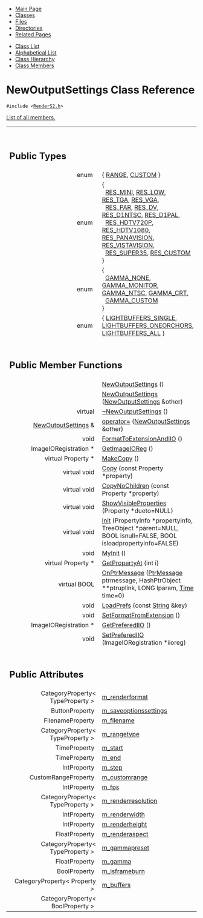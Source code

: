 <div class="tabs">

- [Main Page](index.md)
- <span id="current">[Classes](annotated.md)</span>
- [Files](files.md)
- [Directories](dirs.md)
- [Related Pages](pages.md)

</div>

<div class="tabs">

- [Class List](annotated.md)
- [Alphabetical List](classes.md)
- [Class Hierarchy](hierarchy.md)
- [Class Members](functions.md)

</div>

# NewOutputSettings Class Reference

`#include <`<a href="RenderS2_8h-source.md" class="el"><code>RenderS2.h</code></a>`>`

[List of all members.](classNewOutputSettings-members.md)

<table data-border="0" data-cellpadding="0" data-cellspacing="0">
<colgroup>
<col style="width: 50%" />
<col style="width: 50%" />
</colgroup>
<tbody>
<tr>
<td></td>
<td></td>
</tr>
<tr>
<td colspan="2"><br />
&#10;<h2 id="public-types">Public Types</h2></td>
</tr>
<tr>
<td class="memItemLeft" style="text-align: right;" data-nowrap="" data-valign="top">enum  </td>
<td class="memItemRight" data-valign="bottom">{ <a href="classNewOutputSettings.md#522dbf5f367e0a96a94135f388be775401036ddcc971d02f6c32c3da31a119f2" class="el">RANGE</a>, <a href="classNewOutputSettings.md#522dbf5f367e0a96a94135f388be775472baef04098f035e8a320b03ad197818" class="el">CUSTOM</a> }</td>
</tr>
<tr>
<td class="memItemLeft" style="text-align: right;" data-nowrap="" data-valign="top">enum  </td>
<td class="memItemRight" data-valign="bottom">{<br />
  <a href="classNewOutputSettings.md#d4d9c059c87e831a12b2edc2b46e3da73b58df8bc00f02e18d14c47684d5418d" class="el">RES_MINI</a>, <a href="classNewOutputSettings.md#d4d9c059c87e831a12b2edc2b46e3da707c555df626a50c805883e4e008b10a0" class="el">RES_LOW</a>, <a href="classNewOutputSettings.md#d4d9c059c87e831a12b2edc2b46e3da79a392b70848e9f49a075e2f0cdb7e961" class="el">RES_TGA</a>, <a href="classNewOutputSettings.md#d4d9c059c87e831a12b2edc2b46e3da7d28a93630c469d32a0c81e2edd1ca0f8" class="el">RES_VGA</a>,<br />
  <a href="classNewOutputSettings.md#d4d9c059c87e831a12b2edc2b46e3da7df2db4873cf9ab2ae544684ff5d129ad" class="el">RES_PAR</a>, <a href="classNewOutputSettings.md#d4d9c059c87e831a12b2edc2b46e3da7adce09e44e872fbe5f25913aa15b6e75" class="el">RES_DV</a>, <a href="classNewOutputSettings.md#d4d9c059c87e831a12b2edc2b46e3da78d3c0de9655973082bcf18a4aae3228c" class="el">RES_D1NTSC</a>, <a href="classNewOutputSettings.md#d4d9c059c87e831a12b2edc2b46e3da7fa00eef82a7d65711757cdff1be1e60d" class="el">RES_D1PAL</a>,<br />
  <a href="classNewOutputSettings.md#d4d9c059c87e831a12b2edc2b46e3da779b899327389baddcf997aba3a47fd74" class="el">RES_HDTV720P</a>, <a href="classNewOutputSettings.md#d4d9c059c87e831a12b2edc2b46e3da76257d38c75ad3884f763759d044b18b0" class="el">RES_HDTV1080</a>, <a href="classNewOutputSettings.md#d4d9c059c87e831a12b2edc2b46e3da7bae4b4d01db7f9f63741eeef5fb27a7f" class="el">RES_PANAVISION</a>, <a href="classNewOutputSettings.md#d4d9c059c87e831a12b2edc2b46e3da7e1a19135fdc53041817550d8e31ce46c" class="el">RES_VISTAVISION</a>,<br />
  <a href="classNewOutputSettings.md#d4d9c059c87e831a12b2edc2b46e3da7c42b1ecd5b22227d93a0c8ebf44ba073" class="el">RES_SUPER35</a>, <a href="classNewOutputSettings.md#d4d9c059c87e831a12b2edc2b46e3da7c10f8a23d54fc2e39b4cb66ba79b6355" class="el">RES_CUSTOM</a><br />
}</td>
</tr>
<tr>
<td class="memItemLeft" style="text-align: right;" data-nowrap="" data-valign="top">enum  </td>
<td class="memItemRight" data-valign="bottom">{<br />
  <a href="classNewOutputSettings.md#4f00241ecd5092c2fc11b08da27303bee5c51e31b141e3dbf241b3283b7ff7e4" class="el">GAMMA_NONE</a>, <a href="classNewOutputSettings.md#4f00241ecd5092c2fc11b08da27303be0d19b9dfc20b6d2fd69ad182ac0a0622" class="el">GAMMA_MONITOR</a>, <a href="classNewOutputSettings.md#4f00241ecd5092c2fc11b08da27303be5b3a431f4a4ddbeb31d3572695f03a63" class="el">GAMMA_NTSC</a>, <a href="classNewOutputSettings.md#4f00241ecd5092c2fc11b08da27303be6c132f6106d138602d172453fab5ea79" class="el">GAMMA_CRT</a>,<br />
  <a href="classNewOutputSettings.md#4f00241ecd5092c2fc11b08da27303be1efa0d931e29c0486013f47166169998" class="el">GAMMA_CUSTOM</a><br />
}</td>
</tr>
<tr>
<td class="memItemLeft" style="text-align: right;" data-nowrap="" data-valign="top">enum  </td>
<td class="memItemRight" data-valign="bottom">{ <a href="classNewOutputSettings.md#a8c5e3fdae3471388ec44741b41b3c2d03b85e9beb31b76016cdbf38530a3f9e" class="el">LIGHTBUFFERS_SINGLE</a>, <a href="classNewOutputSettings.md#a8c5e3fdae3471388ec44741b41b3c2dec6c1ae33108f879a434b3d9619eeaa0" class="el">LIGHTBUFFERS_ONEORCHORS</a>, <a href="classNewOutputSettings.md#a8c5e3fdae3471388ec44741b41b3c2d24484aae33aaa607034c4f592cbb64aa" class="el">LIGHTBUFFERS_ALL</a> }</td>
</tr>
<tr>
<td colspan="2"><br />
&#10;<h2 id="public-member-functions">Public Member Functions</h2></td>
</tr>
<tr>
<td class="memItemLeft" style="text-align: right;" data-nowrap="" data-valign="top"> </td>
<td class="memItemRight" data-valign="bottom"><a href="classNewOutputSettings.md#d443a56d2fea3b8fa366b826473b0139" class="el">NewOutputSettings</a> ()</td>
</tr>
<tr>
<td class="memItemLeft" style="text-align: right;" data-nowrap="" data-valign="top"> </td>
<td class="memItemRight" data-valign="bottom"><a href="classNewOutputSettings.md#338af8939297092b8317d8adbbaa2871" class="el">NewOutputSettings</a> (<a href="classNewOutputSettings.md" class="el">NewOutputSettings</a> &amp;other)</td>
</tr>
<tr>
<td class="memItemLeft" style="text-align: right;" data-nowrap="" data-valign="top">virtual </td>
<td class="memItemRight" data-valign="bottom"><a href="classNewOutputSettings.md#d6f0126b17bba6a314626e470077e1ab" class="el">~NewOutputSettings</a> ()</td>
</tr>
<tr>
<td class="memItemLeft" style="text-align: right;" data-nowrap="" data-valign="top"><a href="classNewOutputSettings.md" class="el">NewOutputSettings</a> &amp; </td>
<td class="memItemRight" data-valign="bottom"><a href="classNewOutputSettings.md#baf55c7a19fe97f858267bbeab3e4a28" class="el">operator=</a> (<a href="classNewOutputSettings.md" class="el">NewOutputSettings</a> &amp;other)</td>
</tr>
<tr>
<td class="memItemLeft" style="text-align: right;" data-nowrap="" data-valign="top">void </td>
<td class="memItemRight" data-valign="bottom"><a href="classNewOutputSettings.md#c96ccd67d5264574c3a3fe46a308b438" class="el">FormatToExtensionAndIIO</a> ()</td>
</tr>
<tr>
<td class="memItemLeft" style="text-align: right;" data-nowrap="" data-valign="top">ImageIORegistration * </td>
<td class="memItemRight" data-valign="bottom"><a href="classNewOutputSettings.md#da3920892fc50c6a04a43a8213d1048c" class="el">GetImageIOReg</a> ()</td>
</tr>
<tr>
<td class="memItemLeft" style="text-align: right;" data-nowrap="" data-valign="top">virtual Property * </td>
<td class="memItemRight" data-valign="bottom"><a href="classNewOutputSettings.md#f05155d66a18c82acfa7d871654a2cb2" class="el">MakeCopy</a> ()</td>
</tr>
<tr>
<td class="memItemLeft" style="text-align: right;" data-nowrap="" data-valign="top">virtual void </td>
<td class="memItemRight" data-valign="bottom"><a href="classNewOutputSettings.md#d31ccd86a67ca3a180f26c58bdb80065" class="el">Copy</a> (const Property *property)</td>
</tr>
<tr>
<td class="memItemLeft" style="text-align: right;" data-nowrap="" data-valign="top">virtual void </td>
<td class="memItemRight" data-valign="bottom"><a href="classNewOutputSettings.md#edbd9f34c26a71705c92287e9c142279" class="el">CopyNoChildren</a> (const Property *property)</td>
</tr>
<tr>
<td class="memItemLeft" style="text-align: right;" data-nowrap="" data-valign="top">virtual void </td>
<td class="memItemRight" data-valign="bottom"><a href="classNewOutputSettings.md#6ee969d0f44d86571db5c513d69dc938" class="el">ShowVisibleProperties</a> (Property *dueto=NULL)</td>
</tr>
<tr>
<td class="memItemLeft" style="text-align: right;" data-nowrap="" data-valign="top">virtual void </td>
<td class="memItemRight" data-valign="bottom"><a href="classNewOutputSettings.md#82357f0909d7b3f9aaac68bcf9463b65" class="el">Init</a> (PropertyInfo *propertyinfo, TreeObject *parent=NULL, BOOL isnull=FALSE, BOOL isloadpropertyinfo=FALSE)</td>
</tr>
<tr>
<td class="memItemLeft" style="text-align: right;" data-nowrap="" data-valign="top">void </td>
<td class="memItemRight" data-valign="bottom"><a href="classNewOutputSettings.md#9d74f924ab10c32462e7f82ed5bd060f" class="el">MyInit</a> ()</td>
</tr>
<tr>
<td class="memItemLeft" style="text-align: right;" data-nowrap="" data-valign="top">virtual Property * </td>
<td class="memItemRight" data-valign="bottom"><a href="classNewOutputSettings.md#bb221cb3dea0d7da15bab04f12e0af7a" class="el">GetPropertyAt</a> (int i)</td>
</tr>
<tr>
<td class="memItemLeft" style="text-align: right;" data-nowrap="" data-valign="top">virtual BOOL </td>
<td class="memItemRight" data-valign="bottom"><a href="classNewOutputSettings.md#851e4b025a49d8d723a289cc58a7c623" class="el">OnPtrMessage</a> (<a href="PtrMessa_8h.md#914b6f635a6e54f9671412ac4b018f95" class="el">PtrMessage</a> ptrmessage, HashPtrObject **ptruplink, LONG lparam, <a href="classTime.md" class="el">Time</a> time=0)</td>
</tr>
<tr>
<td class="memItemLeft" style="text-align: right;" data-nowrap="" data-valign="top">void </td>
<td class="memItemRight" data-valign="bottom"><a href="classNewOutputSettings.md#d18170b9cc239a5be8e53046a294e03f" class="el">LoadPrefs</a> (const <a href="classString.md" class="el">String</a> &amp;key)</td>
</tr>
<tr>
<td class="memItemLeft" style="text-align: right;" data-nowrap="" data-valign="top">void </td>
<td class="memItemRight" data-valign="bottom"><a href="classNewOutputSettings.md#88cf1379cc7d0ab044c5c13727deb8b9" class="el">SetFormatFromExtension</a> ()</td>
</tr>
<tr>
<td class="memItemLeft" style="text-align: right;" data-nowrap="" data-valign="top">ImageIORegistration * </td>
<td class="memItemRight" data-valign="bottom"><a href="classNewOutputSettings.md#fbec658be75a3742adf589312ba25b4e" class="el">GetPreferedIIO</a> ()</td>
</tr>
<tr>
<td class="memItemLeft" style="text-align: right;" data-nowrap="" data-valign="top">void </td>
<td class="memItemRight" data-valign="bottom"><a href="classNewOutputSettings.md#a91c31e39ce94a8452007bb95c85082b" class="el">SetPreferedIIO</a> (ImageIORegistration *iioreg)</td>
</tr>
<tr>
<td colspan="2"><br />
&#10;<h2 id="public-attributes">Public Attributes</h2></td>
</tr>
<tr>
<td class="memItemLeft" style="text-align: right;" data-nowrap="" data-valign="top">CategoryProperty&lt; TypeProperty &gt; </td>
<td class="memItemRight" data-valign="bottom"><a href="classNewOutputSettings.md#ae931866533eb41381708ce78fbbb157" class="el">m_renderformat</a></td>
</tr>
<tr>
<td class="memItemLeft" style="text-align: right;" data-nowrap="" data-valign="top">ButtonProperty </td>
<td class="memItemRight" data-valign="bottom"><a href="classNewOutputSettings.md#c35789e13e7443d5e641009dba340023" class="el">m_saveoptionssettings</a></td>
</tr>
<tr>
<td class="memItemLeft" style="text-align: right;" data-nowrap="" data-valign="top">FilenameProperty </td>
<td class="memItemRight" data-valign="bottom"><a href="classNewOutputSettings.md#bb02b68d69f8c897db0531dec36823da" class="el">m_filename</a></td>
</tr>
<tr>
<td class="memItemLeft" style="text-align: right;" data-nowrap="" data-valign="top">CategoryProperty&lt; TypeProperty &gt; </td>
<td class="memItemRight" data-valign="bottom"><a href="classNewOutputSettings.md#edde4befd428292ef2d11ab515d76990" class="el">m_rangetype</a></td>
</tr>
<tr>
<td class="memItemLeft" style="text-align: right;" data-nowrap="" data-valign="top">TimeProperty </td>
<td class="memItemRight" data-valign="bottom"><a href="classNewOutputSettings.md#95a91412907506f30b4e92c4d5db99fc" class="el">m_start</a></td>
</tr>
<tr>
<td class="memItemLeft" style="text-align: right;" data-nowrap="" data-valign="top">TimeProperty </td>
<td class="memItemRight" data-valign="bottom"><a href="classNewOutputSettings.md#b306b69592d5e95d9f1732f97e938c8e" class="el">m_end</a></td>
</tr>
<tr>
<td class="memItemLeft" style="text-align: right;" data-nowrap="" data-valign="top">IntProperty </td>
<td class="memItemRight" data-valign="bottom"><a href="classNewOutputSettings.md#325c5f98ce02c3a56903554e6deba3a4" class="el">m_step</a></td>
</tr>
<tr>
<td class="memItemLeft" style="text-align: right;" data-nowrap="" data-valign="top">CustomRangeProperty </td>
<td class="memItemRight" data-valign="bottom"><a href="classNewOutputSettings.md#5a020c93d9433cc467beaf9e956a7baa" class="el">m_customrange</a></td>
</tr>
<tr>
<td class="memItemLeft" style="text-align: right;" data-nowrap="" data-valign="top">IntProperty </td>
<td class="memItemRight" data-valign="bottom"><a href="classNewOutputSettings.md#1b3350966031d3a4d3c713366676ccf7" class="el">m_fps</a></td>
</tr>
<tr>
<td class="memItemLeft" style="text-align: right;" data-nowrap="" data-valign="top">CategoryProperty&lt; TypeProperty &gt; </td>
<td class="memItemRight" data-valign="bottom"><a href="classNewOutputSettings.md#d12c28984f11b5c4b313d1911f02ed0c" class="el">m_renderresolution</a></td>
</tr>
<tr>
<td class="memItemLeft" style="text-align: right;" data-nowrap="" data-valign="top">IntProperty </td>
<td class="memItemRight" data-valign="bottom"><a href="classNewOutputSettings.md#6ebf1aae32e5821f625ad509bfc4d39d" class="el">m_renderwidth</a></td>
</tr>
<tr>
<td class="memItemLeft" style="text-align: right;" data-nowrap="" data-valign="top">IntProperty </td>
<td class="memItemRight" data-valign="bottom"><a href="classNewOutputSettings.md#9edd67e46c364ccb65dba60b2384e4fe" class="el">m_renderheight</a></td>
</tr>
<tr>
<td class="memItemLeft" style="text-align: right;" data-nowrap="" data-valign="top">FloatProperty </td>
<td class="memItemRight" data-valign="bottom"><a href="classNewOutputSettings.md#d3515e3a9346ffc3f2e9be76981b9049" class="el">m_renderaspect</a></td>
</tr>
<tr>
<td class="memItemLeft" style="text-align: right;" data-nowrap="" data-valign="top">CategoryProperty&lt; TypeProperty &gt; </td>
<td class="memItemRight" data-valign="bottom"><a href="classNewOutputSettings.md#e84179c95eec5e6595412cbe47b0344a" class="el">m_gammapreset</a></td>
</tr>
<tr>
<td class="memItemLeft" style="text-align: right;" data-nowrap="" data-valign="top">FloatProperty </td>
<td class="memItemRight" data-valign="bottom"><a href="classNewOutputSettings.md#1a42f4c5ab536cf8de9cb1d009b0c7d6" class="el">m_gamma</a></td>
</tr>
<tr>
<td class="memItemLeft" style="text-align: right;" data-nowrap="" data-valign="top">BoolProperty </td>
<td class="memItemRight" data-valign="bottom"><a href="classNewOutputSettings.md#b1b4a4c47f5f316a6ededafc0cef999e" class="el">m_isframeburn</a></td>
</tr>
<tr>
<td class="memItemLeft" style="text-align: right;" data-nowrap="" data-valign="top">CategoryProperty&lt; Property &gt; </td>
<td class="memItemRight" data-valign="bottom"><a href="classNewOutputSettings.md#c4ff0d849f294177e5ffb2f5b79d50bc" class="el">m_buffers</a></td>
</tr>
<tr>
<td class="memItemLeft" style="text-align: right;" data-nowrap="" data-valign="top">CategoryProperty&lt; BoolProperty &gt; </td>
<td class="memItemRight" data-valign="bottom"><a href="classNewOutputSettings.md#5b2ca7